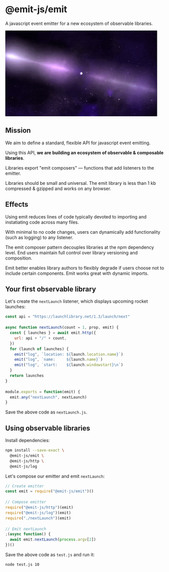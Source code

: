 # @emit-js/emit

A javascript event emitter for a new ecosystem of observable libraries.

![emit](emit.gif)

## Mission

We aim to define a standard, flexible API for javascript event emitting.

Using this API, **we are building an ecosystem of observable & composable libraries**.

Libraries export "emit composers" — functions that add listeners to the emitter.

Libraries should be small and universal. The emit library is less than 1 kb compressed & gzipped and works on any browser.

## Effects

Using emit reduces lines of code typically devoted to importing and instatiating code across many files.

With minimal to no code changes, users can dynamically add functionality (such as logging) to any listener.

The emit composer pattern decouples libraries at the npm dependency level. End users maintain full control over library versioning and composition.

Emit better enables library authors to flexibly degrade if users choose not to include certain components. Emit works great with dynamic imports.

## Your first observable library

Let's create the `nextLaunch` listener, which displays upcoming rocket launches:

```js
const api = "https://launchlibrary.net/1.3/launch/next"

async function nextLaunch(count = 1, prop, emit) {
  const { launches } = await emit.http({
    url: api + "/" + count,
  })
  for (launch of launches) {
    emit("log", `location: ${launch.location.name}`)
    emit("log", `name:     ${launch.name}`)
    emit("log", `start:    ${launch.windowstart}\n`)
  }
  return launches
}

module.exports = function(emit) {
  emit.any("nextLaunch", nextLaunch)
}
```

Save the above code as `nextLaunch.js`.

## Using observable libraries

Install dependencies:

```bash
npm install --save-exact \
  @emit-js/emit \
  @emit-js/http \
  @emit-js/log
```

Let's compose our emitter and emit `nextLaunch`:

```js
// Create emitter
const emit = require("@emit-js/emit")()

// Compose emitter
require("@emit-js/http")(emit)
require("@emit-js/log")(emit)
require("./nextLaunch")(emit)

// Emit nextLaunch
;(async function() {
  await emit.nextLaunch(process.argv[2])
})()
```

Save the above code as `test.js` and run it:

```bash
node test.js 10
```
